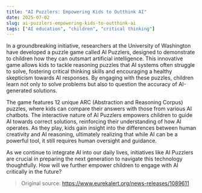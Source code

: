 ```yaml
---
title: "AI Puzzlers: Empowering Kids to Outthink AI"
date: 2025-07-02
slug: ai-puzzlers-empowering-kids-to-outthink-ai
tags: ["AI education", "children", "critical thinking"]
---
```

In a groundbreaking initiative, researchers at the University of Washington have developed a puzzle game called AI Puzzlers, designed to demonstrate to children how they can outsmart artificial intelligence. This innovative game allows kids to tackle reasoning puzzles that AI systems often struggle to solve, fostering critical thinking skills and encouraging a healthy skepticism towards AI responses. By engaging with these puzzles, children learn not only to solve problems but also to question the accuracy of AI-generated solutions.

The game features 12 unique ARC (Abstraction and Reasoning Corpus) puzzles, where kids can compare their answers with those from various AI chatbots. The interactive nature of AI Puzzlers empowers children to guide AI towards correct solutions, reinforcing their understanding of how AI operates. As they play, kids gain insight into the differences between human creativity and AI reasoning, ultimately realizing that while AI can be a powerful tool, it still requires human oversight and guidance.

As we continue to integrate AI into our daily lives, initiatives like AI Puzzlers are crucial in preparing the next generation to navigate this technology thoughtfully. How will we further empower children to engage with AI critically in the future?
> Original source: https://www.eurekalert.org/news-releases/1089611